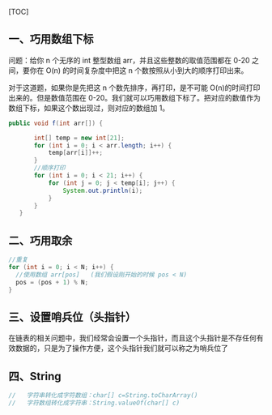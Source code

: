 [TOC]

## 一、巧用数组下标

问题：给你 n 个无序的 int 整型数组 arr，并且这些整数的取值范围都在 0-20 之间，要你在 O(n) 的时间复杂度中把这 n 个数按照从小到大的顺序打印出来。

对于这道题，如果你是先把这 n 个数先排序，再打印，是不可能 O(n)的时间打印出来的。但是数值范围在 0-20。我们就可以巧用数组下标了。把对应的数值作为数组下标，如果这个数出现过，则对应的数组加 1。

```java
public void f(int arr[]) {

       int[] temp = new int[21];
       for (int i = 0; i < arr.length; i++) {
           temp[arr[i]]++;
       }
       //顺序打印
       for (int i = 0; i < 21; i++) {
           for (int j = 0; j < temp[i]; j++) {
               System.out.println(i);
           }
       }
   }
```



## 二、巧用取余

```java
//重复
for (int i = 0; i < N; i++) {
  //使用数组 arr[pos]   (我们假设刚开始的时候 pos < N)
  pos = (pos + 1) % N;
}
```



## 三、设置哨兵位（头指针）

在链表的相关问题中，我们经常会设置一个头指针，而且这个头指针是不存任何有效数据的，只是为了操作方便，这个头指针我们就可以称之为哨兵位了



## 四、String

```Java
//   字符串转化成字符数组：char[] c=String.toCharArray()
//   字符数组转化成字符串：String.valueOf(char[] c)  
```



